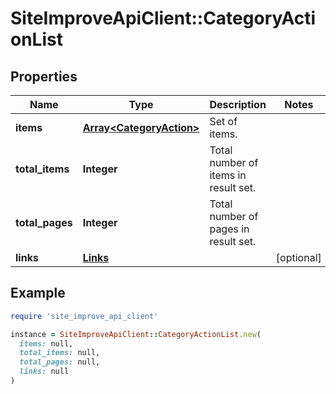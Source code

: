 # SiteImproveApiClient::CategoryActionList

## Properties

| Name | Type | Description | Notes |
| ---- | ---- | ----------- | ----- |
| **items** | [**Array&lt;CategoryAction&gt;**](CategoryAction.md) | Set of items. |  |
| **total_items** | **Integer** | Total number of items in result set. |  |
| **total_pages** | **Integer** | Total number of pages in result set. |  |
| **links** | [**Links**](Links.md) |  | [optional] |

## Example

```ruby
require 'site_improve_api_client'

instance = SiteImproveApiClient::CategoryActionList.new(
  items: null,
  total_items: null,
  total_pages: null,
  links: null
)
```

